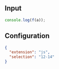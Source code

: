 
## Input
```javascript input
console.log(f(a));
```

## Configuration
```json configuration
{
  "extension": "js",
  "selection": "12-14"
}
```
